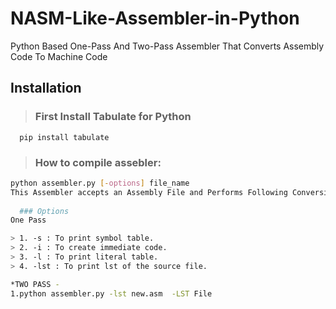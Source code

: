 # NASM-Like-Assembler-in-Python
Python Based One-Pass And Two-Pass Assembler That Converts Assembly Code To Machine Code
## Installation
> ### First Install Tabulate for Python
      pip install tabulate
> ### How to compile assebler:
```bash
python assembler.py [-options] file_name 
This Assembler accepts an Assembly File and Performs Following Conversions via given set of Commands/Instructions :
  
  ### Options 
One Pass

> 1. -s : To print symbol table.
> 2. -i : To create immediate code.
> 3. -l : To print literal table.
> 4. -lst : To print lst of the source file.

*TWO PASS -  
1.python assembler.py -lst new.asm	-LST File
